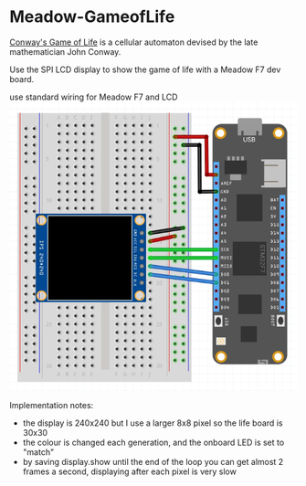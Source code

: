 # Meadow-GameofLife
<a href="https://en.wikipedia.org/wiki/Conway%27s_Game_of_Life">Conway's Game of Life</a>
is a cellular automaton devised by the late mathematician John Conway.

Use the SPI LCD display to show the game of life with a Meadow F7 dev board.

use standard wiring for Meadow F7 and LCD
![Meadow Frizing](/MeadowGameofLife/st7789_fritzing.jpg)

Implementation notes:
* the display is 240x240 but I use a larger 8x8 pixel so the life board is 30x30
* the colour is changed each generation, and the onboard LED is set to "match"
* by saving display.show until the end of the loop you can get almost 2 frames a second, displaying after each pixel is very slow
